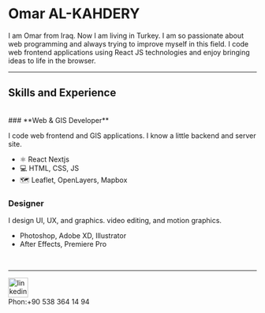 # Omar AL-KAHDERY

I am Omar from Iraq. Now I am living in Turkey. I am so passionate about web programming and always trying to improve myself in this field. I code web frontend applications using React JS technologies and enjoy bringing ideas to life in the browser.

<hr>

## Skills and Experience

<br>
### **Web & GIS Developer**

I code web frontend and GIS applications. I know a little backend and server site.

- ⚛ React Nextjs
- 💻 HTML, CSS, JS
- 🗺️ Leaflet, OpenLayers, Mapbox

### **Designer**

I design UI, UX, and graphics. video editing, and motion graphics.

- Photoshop, Adobe XD, Illustrator
- After Effects, Premiere Pro
<br>
<hr>

[<img src='https://cdn.jsdelivr.net/npm/simple-icons@3.0.1/icons/linkedin.svg' alt='linkedin' height='40'>](https://www.linkedin.com/in/https://www.linkedin.com/in/omar-al-kahdery-21235b1b7//)
<br>
Phon:+90 538 364 14 94
